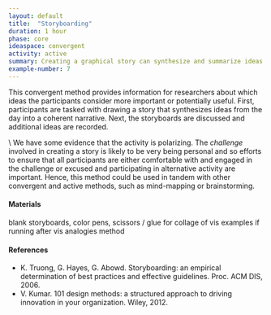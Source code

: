 ```yaml
---
layout: default
title:  "Storyboarding"
duration: 1 hour
phase: core
ideaspace: convergent
activity: active
summary: Creating a graphical story can synthesize and summarize ideas from the workshop.
example-number: 7
---
```


This convergent method provides information for researchers about which ideas the participants consider more important or potentially useful. First, participants are tasked with drawing a story that synthesizes ideas from the day into a coherent narrative. Next, the storyboards are discussed and additional ideas are recorded.

\\
We have some evidence that the activity is polarizing. The _challenge_ involved in creating a story is likely to be very being personal and so efforts to ensure that all participants are either comfortable with and engaged in the challenge or excused and participating in alternative activity are important. Hence, this method could be used in tandem with other convergent and active methods, such as mind-mapping or brainstorming.

#### Materials
blank storyboards, color pens, scissors / glue for collage of vis examples if running after vis analogies method

#### References
- K. Truong, G. Hayes, G. Abowd. Storyboarding: an empirical determination of best practices and effective guidelines. Proc. ACM DIS, 2006.
- V. Kumar. 101 design methods: a structured approach to driving innovation
in your organization. Wiley, 2012.
